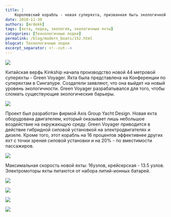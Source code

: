 ```yaml
---
title: |
    Королевский корабль - новая суперяхта, призванная быть экологичной!
date: 2010-11-30
authors: [mrdekk]
tags: [яхта, лодка, экология, экологичные яхты]
categories: [Технологичные лодки]
permalink: /blog/modern_boats/152.html
blogcat: Технологичные лодки
excerpt_separator: <!--cut-->
---
```



![](http://itw66.ru/uploads/images/00/00/01/2010/11/30/cdf3dc.jpg)


Китайская верфь Kinkship начала производство новой 44 метровой суперяхты - Green Voyager. Яхта была представлена на Конференции по суперяхтам в Сингапуре. Создатели заявляют, что она выйдет на новый уровень экологичности. Green Voyager разрабатывался для того, чтобы сломать существующие экологические барьеры.


<!--cut-->



![](http://itw66.ru/uploads/images/00/00/01/2010/11/30/65660b.jpg)


Проект был разработан фирмой Axis Group Yacht Design. Новая яхта оборудована двигателем, который оказывает лишь небольшое воздействие на окружающую среду. Green Voyager приводится в действие гибридной силовой установкой на электродвигателях и дизеле. Кроме того, этот корабль на 16 процентов эффективнее других яхт с точки зрения силовой установки и на 20% - по вместимости пассажиров.


![](http://itw66.ru/uploads/images/00/00/01/2010/11/30/26883c.jpg)


Максимальная скорость новой яхты: 16узлов, крейсерская - 13.5 узлов. Электромоторы яхты питаются от набора литий-ионных батарей.


![](http://itw66.ru/uploads/images/00/00/01/2010/11/30/57b959.jpg)


![](http://itw66.ru/uploads/images/00/00/01/2010/11/30/2af176.jpg)


![](http://itw66.ru/uploads/images/00/00/01/2010/11/30/c9498e.jpg)


![](http://itw66.ru/uploads/images/00/00/01/2010/11/30/c6d4d6.jpg)

